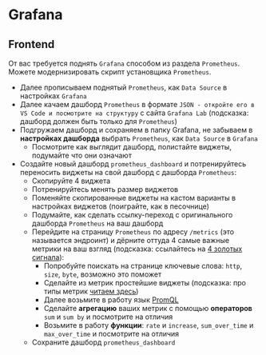 # Grafana

## Frontend

От вас требуется поднять `Grafana` способом из раздела `Prometheus`. Можете модернизировать скрипт установщика `Prometheus`.
 - Далее прописываем поднятый `Prometheus`, как `Data Source` в настройках `Grafana`
 - Далее качаем дашборд `Prometheus` в формате `JSON - откройте его в VS Code и посмотрите на структуру` с сайта `Grafana Lab` (подсказка: дашборд должен быть только для `Prometheus`)
 - Подгружаем дашборд и сохраняем в папку Grafana, не забываем в **настройках дашборда** выбрать `Prometheus`, как `Data Source` в `Grafana`
   - Посмотрите как выглядит дашборд, полистайте виджеты, подумайте что они означают
 - Создайте новый дашборд `prometheus_dashboard` и потренируйтесь переносить виджеты на свой дашборд с дашборда `Prometheus`:
   - Скопируйте 4 виджета
   - Потренируйтесь менять размер виджетов
   - Поменяйте скопированные виджеты на кастом варианты в настройках виджетов (поиграйте, как в песочнице)
   - Подумайте, как сделать ссылку-переход с оригинального дашборда `Prometheus` на ваш дашборд
   - Перейдите на страницу `Prometheus` по адресу `/metrics` (это называется эндроинт) и дёрните оттуда 4 самые важные метрики на ваш взгляд (подсказка: ссылайтесь на [4 золотых сигнала](https://habr.com/ru/articles/747350/ "Набор метрик, которые Google рекомендует отслеживать в SRE (Site Reliability Engineering) подходе. Это Latency, Traffic, Errors и Saturation.")):
     - Попробуйте поискать на странице ключевые слова: `http`, `size`, `byte`, возможно это поможет
     - Сделайте из метрик простейшие виджеты (подсказка: про типы метрик [читаем здесь](https://habr.com/ru/companies/tochka/articles/685636/ "Типы метрик: Summary, Histogram, Gauge, Counter."))
     -  Далее возьмите в работу язык [PromQL](https://habr.com/ru/companies/tochka/articles/693834/ "PromQL - PromQL, или Prometheus Query Language, представляет собой язык запросов, который был создан специально для работы с метриками в системе Prometheus. В основе PromQL лежит концепция метрики, которая включает в себя ряд функций для обработки агрегированных и усредненных данных. Этот метод обеспечивает баланс между точностью и эффективностью, позволяя обрабатывать данные без строгого привязывания к их математическим значениям.")
       - Сделайте **агрегацию** ваших метрик с помощью **операторов** `sum` и `sum by` и посмотрите на отличия
       - Возьмите в работу **функции**: `rate` и `increase`, `sum_over_time` и `max_over_time` и посмотрите на отличия
   - Сохраните дашборд `prometheus_dashboard`
  
